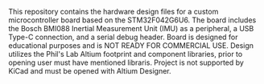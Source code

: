 This repository contains the hardware design files for a custom microcontroller board based on the STM32F042G6U6. The board includes the Bosch BMI088 Inertial Measurement Unit (IMU) as a peripheral, a USB Type-C connection, and a serial debug header. Board is designed for educational purposes and is NOT READY FOR COMMERCIAL USE. Design utilizes the Phil's Lab Altium footprint and component libraries, prior to opening user must have mentioned libraris. Project is not supported by KiCad and must be opened with Altium Designer.
